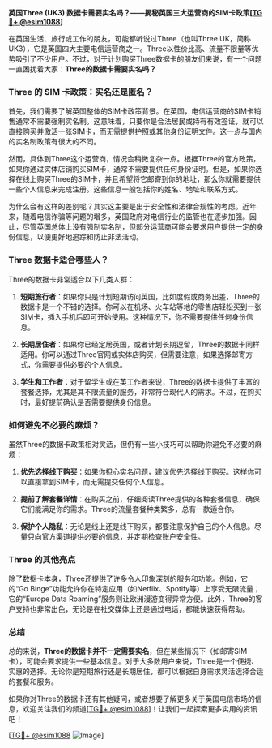 **英国Three (UK3) 数据卡需要实名吗？——揭秘英国三大运营商的SIM卡政策[[TG💪+ @esim1088](https://t.me/s/esim1088)]**

在英国生活、旅行或工作的朋友，可能都听说过Three（也叫Three UK，简称UK3），它是英国四大主要电信运营商之一。Three以性价比高、流量不限量等优势吸引了不少用户。不过，对于计划购买Three数据卡的朋友们来说，有一个问题一直困扰着大家：**Three的数据卡需要实名吗？**

### Three 的 SIM 卡政策：实名还是匿名？

首先，我们需要了解英国整体的SIM卡政策背景。在英国，电信运营商的SIM卡销售通常不需要强制实名制。这意味着，只要你是合法居民或持有有效签证，就可以直接购买并激活一张SIM卡，而无需提供护照或其他身份证明文件。这一点与国内的实名制政策有很大的不同。

然而，具体到Three这个运营商，情况会稍微复杂一点。根据Three的官方政策，如果你通过实体店铺购买SIM卡，通常不需要提供任何身份证明。但是，如果你选择在线上购买Three的SIM卡，并且希望将它邮寄到你的地址，那么你就需要提供一些个人信息来完成注册。这些信息一般包括你的姓名、地址和联系方式。

为什么会有这样的差别呢？其实这主要是出于安全性和法律合规性的考虑。近年来，随着电信诈骗等问题的增多，英国政府对电信行业的监管也在逐步加强。因此，尽管英国总体上没有强制实名制，但部分运营商可能会要求用户提供一定的身份信息，以便更好地追踪和防止非法活动。

### Three 数据卡适合哪些人？

Three的数据卡非常适合以下几类人群：

1. **短期旅行者**：如果你只是计划短期访问英国，比如度假或商务出差，Three的数据卡是一个不错的选择。你可以在机场、火车站等地的零售店轻松买到一张SIM卡，插入手机后即可开始使用。这种情况下，你不需要提供任何身份信息。

2. **长期居住者**：如果你已经定居英国，或者计划长期逗留，Three的数据卡同样适用。你可以通过Three官网或实体店购买，但需要注意，如果选择邮寄方式，你需要提供必要的个人信息。

3. **学生和工作者**：对于留学生或在英工作者来说，Three的数据卡提供了丰富的套餐选择，尤其是其不限流量的服务，非常符合现代人的需求。不过，在购买时，最好提前确认是否需要提供身份信息。

### 如何避免不必要的麻烦？

虽然Three的数据卡政策相对灵活，但仍有一些小技巧可以帮助你避免不必要的麻烦：

1. **优先选择线下购买**：如果你担心实名问题，建议优先选择线下购买。这样你可以直接拿到SIM卡，而无需提交任何个人信息。

2. **提前了解套餐详情**：在购买之前，仔细阅读Three提供的各种套餐信息，确保它们能满足你的需求。Three的流量套餐种类繁多，总有一款适合你。

3. **保护个人隐私**：无论是线上还是线下购买，都要注意保护自己的个人信息。尽量只向官方渠道提供必要的信息，并定期检查账户安全性。

### Three 的其他亮点

除了数据卡本身，Three还提供了许多令人印象深刻的服务和功能。例如，它的“Go Binge”功能允许你在特定应用（如Netflix、Spotify等）上享受无限流量；它的“Europe Data Roaming”服务则让欧洲漫游变得异常方便。此外，Three的客户支持也非常出色，无论是在社交媒体上还是通过电话，都能快速获得帮助。

### 总结

总的来说，**Three的数据卡并不一定需要实名**，但在某些情况下（如邮寄SIM卡），可能会要求提供一些基本信息。对于大多数用户来说，Three是一个便捷、实惠的选择。无论你是短期旅行还是长期居住，都可以根据自身需求灵活选择合适的套餐和服务。

如果你对Three的数据卡还有其他疑问，或者想要了解更多关于英国电信市场的信息，欢迎关注我们的频道[[TG💪+ @esim1088](https://t.me/s/esim1088)]！让我们一起探索更多实用的资讯吧！

[[TG💪+ @esim1088](https://t.me/s/esim1088) ![Image](https://i.postimg.cc/4NQfJmqS/Snipaste-2025-05-13-00-14-12.png)]